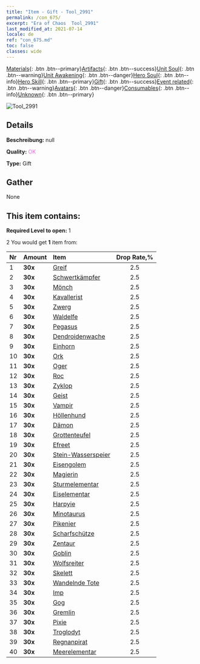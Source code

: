 ```yaml
---
title: "Item - Gift - Tool_2991"
permalink: /con_675/
excerpt: "Era of Chaos  Tool_2991"
last_modified_at: 2021-07-14
locale: de
ref: "con_675.md"
toc: false
classes: wide
---
```

 [Materials](/ItemsDE/){: .btn .btn--primary}[Artifacts](/ItemsDE/Artifacts/){: .btn .btn--success}[Unit Soul](/ItemsDE/UnitSoul/){: .btn .btn--warning}[Unit Awakening](/ItemsDE/UnitAwakening/){: .btn .btn--danger}[Hero Soul](/ItemsDE/HeroSoul/){: .btn .btn--info}[Hero Skill](/ItemsDE/HeroSkill/){: .btn .btn--primary}[Gift](/ItemsDE/Gift/){: .btn .btn--success}[Event related](/ItemsDE/Events/){: .btn .btn--warning}[Avatars](/ItemsDE/Avatars/){: .btn .btn--danger}[Consumables](/ItemsDE/Consumables/){: .btn .btn--info}[Unknown](/ItemsDE/Unknown/){: .btn .btn--primary}

 ![Tool_2991](/images/t/i_907167.png)

## Details
 **Beschreibung:** null

 **Quality:** <span style="color: #DA70D6">OK</span>

 **Type:** Gift

## Gather

  None

## This item contains:

 **Required Level to open:** 1

 2 You would get **1** item  from:

  | Nr | Amount |     Item    | Drop Rate,% |
  |:---|:-------|:------------|:---------:|
  | 1 |  **30x** | [Greif](/ItemsDE/unt_192/) | 2.5 | 
  | 2 |  **30x** | [Schwertkämpfer](/ItemsDE/unt_193/) | 2.5 | 
  | 3 |  **30x** | [Mönch](/ItemsDE/unt_194/) | 2.5 | 
  | 4 |  **30x** | [Kavallerist](/ItemsDE/unt_195/) | 2.5 | 
  | 5 |  **30x** | [Zwerg](/ItemsDE/unt_200/) | 2.5 | 
  | 6 |  **30x** | [Waldelfe](/ItemsDE/unt_201/) | 2.5 | 
  | 7 |  **30x** | [Pegasus](/ItemsDE/unt_202/) | 2.5 | 
  | 8 |  **30x** | [Dendroidenwache](/ItemsDE/unt_203/) | 2.5 | 
  | 9 |  **30x** | [Einhorn](/ItemsDE/unt_204/) | 2.5 | 
  | 10 |  **30x** | [Ork](/ItemsDE/unt_219/) | 2.5 | 
  | 11 |  **30x** | [Oger](/ItemsDE/unt_220/) | 2.5 | 
  | 12 |  **30x** | [Roc](/ItemsDE/unt_221/) | 2.5 | 
  | 13 |  **30x** | [Zyklop](/ItemsDE/unt_222/) | 2.5 | 
  | 14 |  **30x** | [Geist](/ItemsDE/unt_210/) | 2.5 | 
  | 15 |  **30x** | [Vampir](/ItemsDE/unt_211/) | 2.5 | 
  | 16 |  **30x** | [Höllenhund](/ItemsDE/unt_228/) | 2.5 | 
  | 17 |  **30x** | [Dämon](/ItemsDE/unt_229/) | 2.5 | 
  | 18 |  **30x** | [Grottenteufel](/ItemsDE/unt_230/) | 2.5 | 
  | 19 |  **30x** | [Efreet](/ItemsDE/unt_231/) | 2.5 | 
  | 20 |  **30x** | [Stein-Wasserspeier](/ItemsDE/unt_236/) | 2.5 | 
  | 21 |  **30x** | [Eisengolem](/ItemsDE/unt_237/) | 2.5 | 
  | 22 |  **30x** | [Magierin](/ItemsDE/unt_238/) | 2.5 | 
  | 23 |  **30x** | [Sturmelementar](/ItemsDE/unt_263/) | 2.5 | 
  | 24 |  **30x** | [Eiselementar](/ItemsDE/unt_264/) | 2.5 | 
  | 25 |  **30x** | [Harpyie](/ItemsDE/unt_245/) | 2.5 | 
  | 26 |  **30x** | [Minotaurus](/ItemsDE/unt_248/) | 2.5 | 
  | 27 |  **30x** | [Pikenier](/ItemsDE/unt_190/) | 2.5 | 
  | 28 |  **30x** | [Scharfschütze](/ItemsDE/unt_191/) | 2.5 | 
  | 29 |  **30x** | [Zentaur](/ItemsDE/unt_199/) | 2.5 | 
  | 30 |  **30x** | [Goblin](/ItemsDE/unt_217/) | 2.5 | 
  | 31 |  **30x** | [Wolfsreiter](/ItemsDE/unt_218/) | 2.5 | 
  | 32 |  **30x** | [Skelett](/ItemsDE/unt_208/) | 2.5 | 
  | 33 |  **30x** | [Wandelnde Tote](/ItemsDE/unt_209/) | 2.5 | 
  | 34 |  **30x** | [Imp](/ItemsDE/unt_226/) | 2.5 | 
  | 35 |  **30x** | [Gog](/ItemsDE/unt_227/) | 2.5 | 
  | 36 |  **30x** | [Gremlin](/ItemsDE/unt_235/) | 2.5 | 
  | 37 |  **30x** | [Pixie](/ItemsDE/unt_262/) | 2.5 | 
  | 38 |  **30x** | [Troglodyt](/ItemsDE/unt_244/) | 2.5 | 
  | 39 |  **30x** | [Regnanpirat](/ItemsDE/unt_273/) | 2.5 | 
  | 40 |  **30x** | [Meerelementar](/ItemsDE/unt_275/) | 2.5 | 
